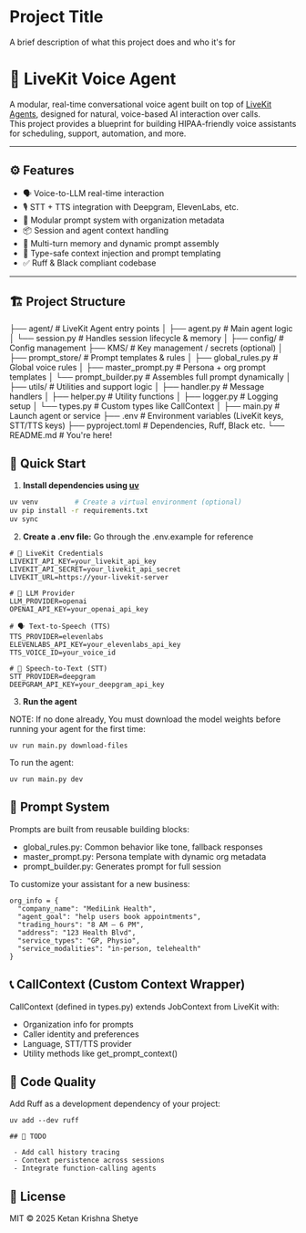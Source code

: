 
# Project Title

A brief description of what this project does and who it's for

# 🧠 LiveKit Voice Agent

A modular, real-time conversational voice agent built on top of [LiveKit Agents](https://docs.livekit.io/agents/), designed for natural, voice-based AI interaction over calls.  
This project provides a blueprint for building HIPAA-friendly voice assistants for scheduling, support, automation, and more.

---

## ⚙️ Features

- 🗣️ Voice-to-LLM real-time interaction  
- 🎙️ STT + TTS integration with Deepgram, ElevenLabs, etc.  
- 🧩 Modular prompt system with organization metadata  
- 📦 Session and agent context handling  
- 🧠 Multi-turn memory and dynamic prompt assembly  
- 🧾 Type-safe context injection and prompt templating  
- ✅ Ruff & Black compliant codebase  

---

## 🏗️ Project Structure

├── agent/ # LiveKit Agent entry points
│ ├── agent.py # Main agent logic
│ └── session.py # Handles session lifecycle & memory
│
├── config/ # Config management 
├── KMS/ # Key management / secrets (optional)
│
├── prompt_store/ # Prompt templates & rules
│ ├── global_rules.py # Global voice rules
│ ├── master_prompt.py # Persona + org prompt templates
│ └── prompt_builder.py # Assembles full prompt dynamically
│
├── utils/ # Utilities and support logic
│ ├── handler.py # Message handlers
│ ├── helper.py # Utility functions
│ ├── logger.py # Logging setup
│ └── types.py # Custom types like CallContext
│
├── main.py # Launch agent or service
├── .env # Environment variables (LiveKit keys, STT/TTS keys)
├── pyproject.toml # Dependencies, Ruff, Black etc.
└── README.md # You're here!

## 🚀 Quick Start

1. **Install dependencies using [uv](https://github.com/astral-sh/uv)**

```bash
uv venv         # Create a virtual environment (optional)
uv pip install -r requirements.txt
uv sync
```

2. **Create a .env file:**
Go through the .env.example for reference
```
# 🔐 LiveKit Credentials
LIVEKIT_API_KEY=your_livekit_api_key
LIVEKIT_API_SECRET=your_livekit_api_secret
LIVEKIT_URL=https://your-livekit-server

# 🤖 LLM Provider
LLM_PROVIDER=openai
OPENAI_API_KEY=your_openai_api_key

# 🗣️ Text-to-Speech (TTS)
TTS_PROVIDER=elevenlabs
ELEVENLABS_API_KEY=your_elevenlabs_api_key
TTS_VOICE_ID=your_voice_id

# 🎤 Speech-to-Text (STT)
STT_PROVIDER=deepgram
DEEPGRAM_API_KEY=your_deepgram_api_key

```

3. **Run the agent**

NOTE: If no done already, You must download the model weights before running your agent for the first time:
```
uv run main.py download-files
```
To run the agent:
```
uv run main.py dev
```

## 🧠 Prompt System
Prompts are built from reusable building blocks:

- global_rules.py: Common behavior like tone, fallback responses
- master_prompt.py: Persona template with dynamic org metadata
- prompt_builder.py: Generates prompt for full session

To customize your assistant for a new business:
```
org_info = {
  "company_name": "MediLink Health",
  "agent_goal": "help users book appointments",
  "trading_hours": "8 AM – 6 PM",
  "address": "123 Health Blvd",
  "service_types": "GP, Physio",
  "service_modalities": "in-person, telehealth"
}
```

## 📞 CallContext (Custom Context Wrapper)
CallContext (defined in types.py) extends JobContext from LiveKit with:

- Organization info for prompts
- Caller identity and preferences
- Language, STT/TTS provider
- Utility methods like get_prompt_context()

## 🧼 Code Quality
Add Ruff as a development dependency of your project:
```
uv add --dev ruff

## 📌 TODO

 - Add call history tracing
 - Context persistence across sessions
 - Integrate function-calling agents

```

## 📄 License

MIT © 2025 Ketan Krishna Shetye



